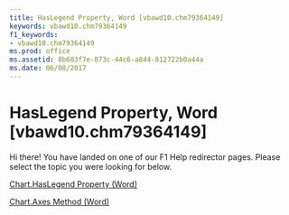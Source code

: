 ```yaml
---
title: HasLegend Property, Word [vbawd10.chm79364149]
keywords: vbawd10.chm79364149
f1_keywords:
- vbawd10.chm79364149
ms.prod: office
ms.assetid: 8b603f7e-873c-44c6-a844-812722b0a44a
ms.date: 06/08/2017
---
```



# HasLegend Property, Word [vbawd10.chm79364149]

Hi there! You have landed on one of our F1 Help redirector pages. Please select the topic you were looking for below.

[Chart.HasLegend Property (Word)](http://msdn.microsoft.com/library/057fedc3-4f23-9c28-3196-836523d83656%28Office.15%29.aspx)

[Chart.Axes Method (Word)](http://msdn.microsoft.com/library/37f422b5-31f2-92ce-c04e-a837b0a3d407%28Office.15%29.aspx)


